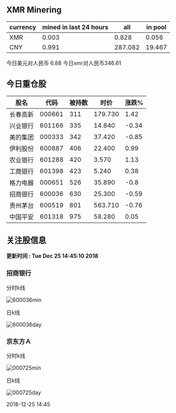 ## XMR Minering

|currency|mined in last 24 hours|all|in pool|
|---|---|---|---|
|XMR|0.003|0.828|0.056|
|CNY|0.991|287.082|19.467|

今日美元对人民币 6.88	今日xmr对人民币346.61


## 今日重仓股 

|股名|代码|被持数|时价|涨跌%|
|---|---|---|---|---|
|长春高新|000661|311|179.730|1.42|
|兴业银行|601166|335|14.840|-0.34|
|美的集团|000333|342|37.420|-0.85|
|伊利股份|600887|406|22.400|0.99|
|农业银行|601288|420|3.570|1.13|
|工商银行|601398|423|5.240|0.38|
|格力电器|000651|526|35.890|-0.8|
|招商银行|600036|630|25.300|-0.59|
|贵州茅台|600519|801|563.710|-0.76|
|中国平安|601318|975|58.280|0.05|

## 关注股信息
**更新时间 : Tue Dec 25 14:45:10 2018**
### 招商银行 
分时k线

![600036min](http://image.sinajs.cn/newchart/min/n/sh600036.gif)

日k线

![600036day](http://image.sinajs.cn/newchart/daily/n/sh600036.gif)

### 京东方Ａ 
分时k线

![000725min](http://image.sinajs.cn/newchart/min/n/sz000725.gif)

日k线

![000725day](http://image.sinajs.cn/newchart/daily/n/sz000725.gif)

2018-12-25 14:45